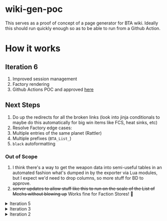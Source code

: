 # wiki-gen-poc

This serves as a proof of concept of a page generator for BTA wiki. Ideally this should run quickly enough so as to be able to run from a Github Action.

# How it works

## Iteration 6
1. Improved session management
2. Factory rendering
3. Github Actions POC and approved [here](https://github.com/amidatelion/wiki-actions-poc)

## Next Steps

1. Do up the redirects for all the broken links (look into jinja conditionals to maybe do this automatically for big win items like FCS, heat sinks, etc)
2. Resolve Factory edge cases:
  1. Multiple entries of the same planet (Rattler)
  1. Multiple prefixes (`BTA_List_`)
3. `black` autoformatting

### Out of Scope

1. I think there's a way to get the weapon data into semi-useful tables in an automated fashion what's dumped in by the exporter via Lua modules, but I expect we'd need to drop columns, so more stuff for BD to approve. 
2. ~~server updates to allow stuff like this to run on the scale of the List of Mechs without blowing up~~ Works fine for Faction Stores! 🎉

<details>
<summary>Iteration 5</summary>
Basically works like Iteration 4 except now 

1. The scripts can call each other as necessary
2. Instead of writing out a given wikitable to a file, it posts it to the wiki as a template
3. Credentials for that posting exist as env vars only - this is for Github Action integration

<summary>Iteration 4</summary>
1. `factionParser` takes two arguments currently: a source directory to walk through and a prefix exception (`itemCollection_` in this case. This was part of the generifying bits but it may be dropped for ease of executioni/legibility down the line). 
2. It then recursively walks that directory for .json files and grabs the `items` entry. 
3. It then builds an index of all the .csv files in the source directory, again recursively to catch the fucking `StreamingAssets` split and uses the `items` entry to find the right Collection with and starts adding everything to a list with the `add_file_contents` function.
4. If `add_file_contents` finds something that starts with the `prefix` it *recursively calls itself* until it's built a clean list and kicks everything back up the chain.
5. `factionParser` then returns a dict of dicts that has all the information we care about, i.e. shit like "Weapon_Gauss_Light_0-STOCK". This obviously isn't useful for the wiki. Enter `factionRenderer`. 
6. `<handwavium>` Imagine `factionRenderer` is set up to pull a dict of dicts from factionParser `</handwavium>`. I'll deal with this later along with the POST of the data to the wiki. At the moment everything just writes out files and I wanted to get clearance to proceed before doing any HTTP crap that requires credentials.
7. `factionRenderer` searches for the .json that the entry "Weapon_Gauss_Light_0-STOCK" refers to. Within that, it grabs Description.UIName and does some light transformations. Emphasis on *light* because we are pursuing a goal of "good enough"
8. Then it uses my old enemy jinja to template out the wikitext we want. This is where more "good enough" comes in. I am proposing we don't try to send people to the specific subsection of, say, [Weapons](https://www.bta3062.com/index.php?title=Weapons), which frequently *has no syntactic relation to the fucking name of the weapon*, which is exacerbated by the fact that there's no fucking way to definitively tell what kind of weapon a something is from its json. Instead, users get sent to [Weapons](https://www.bta3062.com/index.php?title=Weapons) and can CTRL+F the rest of the way like adults. 
9. `<handwavium>` Imagine things get POSTed`</handwavium>` to the wiki as Templates, like [so](https://www.bta3062.com/index.php?title=Template:RasalhagueStore). This can then be called within its own page, via a [nested template](https://www.bta3062.com/index.php?title=Faction_Store_Example&action=edit) (i.e. `{{FStoreWrapper|{{RasalhagueStore}}}}`), or on the Faction Stores page alongside any number of others (i.e. {{FStoreWrapper|{{RasalhagueStore}}{{DavionStore}}{{etcStore}}}}`). 
10. This way, changes are sectioned off away from the main body of the text, and edits are easier to make. The downside is that this requires more manual intervention to set things up. The upside is fewer 10,000 character writes as the whole page is rewritten on every update again, a more easily approachable editing experience for minions and clear and legibile code in the most popular language on the planet that rank amateurs can update and manipulate.
11. Pieces that aren't easily caught by this automation (for a variety of reasons, some listed in rants above) would be manually updated with a redirect. e.g. the FCS attachments would get a redirect to the Attachments page.
</details>

<details>
<summary>Iteration 3</summary>
python3 factionParser.py ~/fungit/BattleTech-Advanced/DynamicShops/fshops
build this out
</details>

<details>
<summary>Iteration 2</summary>
1. Template for a whole table (with escaped `{{}}`!) is in `templates/factionStore.tpl`
2. That is rendered out with information hardcoded in `factionRenderer.py`
3. Ends up in `factionTable.wiki`
4. Example: https://www.bta3062.com/index.php?title=User:Amidatelion



<details>
<summary>Iteration 1</summary>

1. Template for just the table internals is in `factionStore.tpl`  
2. That is rendered out with information hardcoded in `factionRenderer.py`  
3. Ends up in `factionTable.wiki`  
<details>